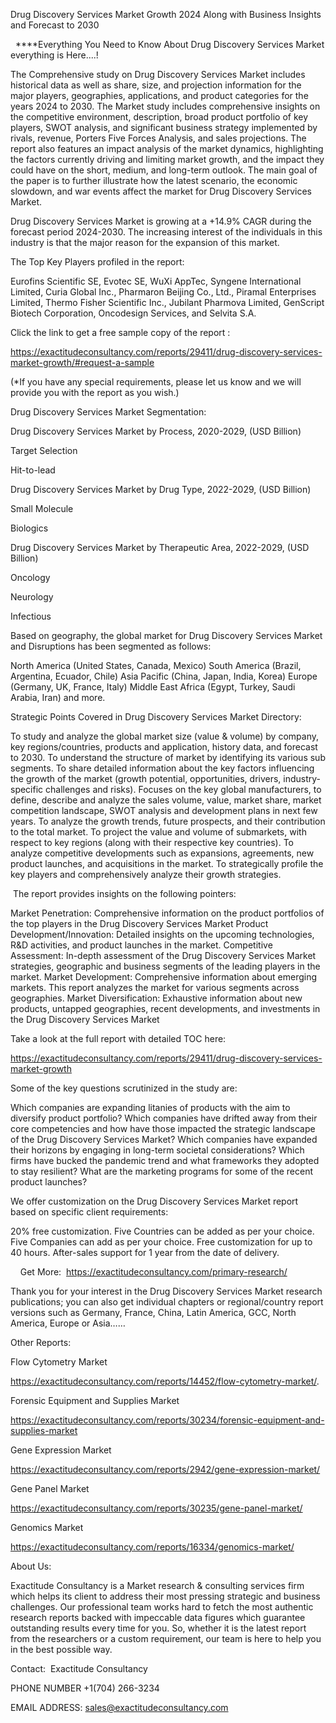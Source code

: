 Drug Discovery Services Market Growth 2024 Along with Business Insights and Forecast to 2030

  ****Everything You Need to Know About Drug Discovery Services Market everything is Here....!

The Comprehensive study on Drug Discovery Services Market includes historical data as well as share, size, and projection information for the major players, geographies, applications, and product categories for the years 2024 to 2030. The Market study includes comprehensive insights on the competitive environment, description, broad product portfolio of key players, SWOT analysis, and significant business strategy implemented by rivals, revenue, Porters Five Forces Analysis, and sales projections. The report also features an impact analysis of the market dynamics, highlighting the factors currently driving and limiting market growth, and the impact they could have on the short, medium, and long-term outlook. The main goal of the paper is to further illustrate how the latest scenario, the economic slowdown, and war events affect the market for Drug Discovery Services Market.

Drug Discovery Services Market is growing at a +14.9% CAGR during the forecast period 2024-2030. The increasing interest of the individuals in this industry is that the major reason for the expansion of this market.

The Top Key Players profiled in the report: 

Eurofins Scientific SE, Evotec SE, WuXi AppTec, Syngene International Limited, Curia Global Inc., Pharmaron Beijing Co., Ltd., Piramal Enterprises Limited, Thermo Fisher Scientific Inc., Jubilant Pharmova Limited, GenScript Biotech Corporation, Oncodesign Services, and Selvita S.A.

Click the link to get a free sample copy of the report :

https://exactitudeconsultancy.com/reports/29411/drug-discovery-services-market-growth/#request-a-sample

(*If you have any special requirements, please let us know and we will provide you with the report as you wish.)

Drug Discovery Services Market Segmentation:

Drug Discovery Services Market by Process, 2020-2029, (USD Billion)

Target Selection

Hit-to-lead

Drug Discovery Services Market by Drug Type, 2022-2029, (USD Billion)

Small Molecule

Biologics

Drug Discovery Services Market by Therapeutic Area, 2022-2029, (USD Billion)

Oncology

Neurology

Infectious

Based on geography, the global market for Drug Discovery Services Market and Disruptions has been segmented as follows:

North America (United States, Canada, Mexico)
South America (Brazil, Argentina, Ecuador, Chile)
Asia Pacific (China, Japan, India, Korea)
Europe (Germany, UK, France, Italy)
Middle East Africa (Egypt, Turkey, Saudi Arabia, Iran) and more.

Strategic Points Covered in Drug Discovery Services Market Directory:

To study and analyze the global market size (value & volume) by company, key regions/countries, products and application, history data, and forecast to 2030.
To understand the structure of market by identifying its various sub segments.
To share detailed information about the key factors influencing the growth of the market (growth potential, opportunities, drivers, industry-specific challenges and risks).
Focuses on the key global manufacturers, to define, describe and analyze the sales volume, value, market share, market competition landscape, SWOT analysis and development plans in next few years.
To analyze the growth trends, future prospects, and their contribution to the total market.
To project the value and volume of submarkets, with respect to key regions (along with their respective key countries).
To analyze competitive developments such as expansions, agreements, new product launches, and acquisitions in the market.
To strategically profile the key players and comprehensively analyze their growth strategies.

 The report provides insights on the following pointers:

Market Penetration: Comprehensive information on the product portfolios of the top players in the Drug Discovery Services Market
Product Development/Innovation: Detailed insights on the upcoming technologies, R&D activities, and product launches in the market.
Competitive Assessment: In-depth assessment of the Drug Discovery Services Market strategies, geographic and business segments of the leading players in the market.
Market Development: Comprehensive information about emerging markets. This report analyzes the market for various segments across geographies.
Market Diversification: Exhaustive information about new products, untapped geographies, recent developments, and investments in the Drug Discovery Services Market

Take a look at the full report with detailed TOC here:

https://exactitudeconsultancy.com/reports/29411/drug-discovery-services-market-growth

Some of the key questions scrutinized in the study are:

Which companies are expanding litanies of products with the aim to diversify product portfolio?
Which companies have drifted away from their core competencies and how have those impacted the strategic landscape of the Drug Discovery Services Market?
Which companies have expanded their horizons by engaging in long-term societal considerations?
Which firms have bucked the pandemic trend and what frameworks they adopted to stay resilient?
What are the marketing programs for some of the recent product launches?

We offer customization on the Drug Discovery Services Market report based on specific client requirements:

20% free customization.
Five Countries can be added as per your choice.
Five Companies can add as per your choice.
Free customization for up to 40 hours.
After-sales support for 1 year from the date of delivery.

    Get More:  https://exactitudeconsultancy.com/primary-research/

Thank you for your interest in the Drug Discovery Services Market research publications; you can also get individual chapters or regional/country report versions such as Germany, France, China, Latin America, GCC, North America, Europe or Asia……

Other Reports:

Flow Cytometry Market

https://exactitudeconsultancy.com/reports/14452/flow-cytometry-market/.

Forensic Equipment and Supplies Market

https://exactitudeconsultancy.com/reports/30234/forensic-equipment-and-supplies-market

Gene Expression Market

https://exactitudeconsultancy.com/reports/2942/gene-expression-market/

Gene Panel Market

https://exactitudeconsultancy.com/reports/30235/gene-panel-market/

Genomics Market

https://exactitudeconsultancy.com/reports/16334/genomics-market/

About Us:

Exactitude Consultancy is a Market research & consulting services firm which helps its client to address their most pressing strategic and business challenges. Our professional team works hard to fetch the most authentic research reports backed with impeccable data figures which guarantee outstanding results every time for you. So, whether it is the latest report from the researchers or a custom requirement, our team is here to help you in the best possible way.

Contact:  Exactitude Consultancy

PHONE NUMBER +1(704) 266-3234

EMAIL ADDRESS: sales@exactitudeconsultancy.com
